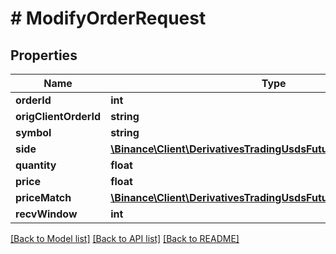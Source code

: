 # # ModifyOrderRequest

## Properties

Name | Type | Description | Notes
------------ | ------------- | ------------- | -------------
**orderId** | **int** |  | [optional]
**origClientOrderId** | **string** |  | [optional]
**symbol** | **string** |  |
**side** | [**\Binance\Client\DerivativesTradingUsdsFutures\Model\Side**](Side.md) |  |
**quantity** | **float** |  |
**price** | **float** |  |
**priceMatch** | [**\Binance\Client\DerivativesTradingUsdsFutures\Model\PriceMatch**](PriceMatch.md) |  | [optional]
**recvWindow** | **int** |  | [optional]

[[Back to Model list]](../../README.md#models) [[Back to API list]](../../README.md#endpoints) [[Back to README]](../../README.md)
